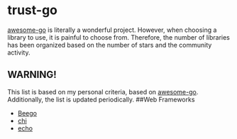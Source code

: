 # trust-go
[awesome-go](https://github.com/avelino/awesome-go) is literally a wonderful project. However, when choosing a library to use, it is painful to choose from. Therefore, the number of libraries has been organized based on the number of stars and the community activity.
## WARNING!
This list is based on my personal criteria, based on [awesome-go](https://github.com/avelino/awesome-go). Additionally, the list is updated periodically.
##Web Frameworks
* [Beego](https://github.com/astaxie/beego) 
* [chi](https://github.com/pressly/chi)
* [echo](https://github.com/labstack/echo)